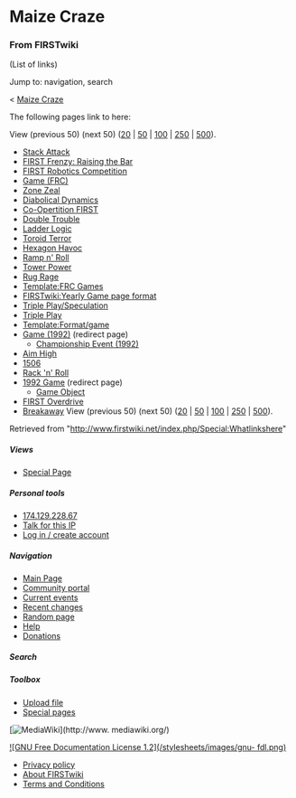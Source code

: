 # Maize Craze

### From FIRSTwiki

(List of links)

Jump to: navigation, search

&lt; [Maize Craze](/index.php?title=Maize_Craze&redirect=no "Maize Craze" )  

The following pages link to here:

View (previous 50) (next 50)
([20](/index.php?title=Special:Whatlinkshere/Maize_Craze&limit=20&from=0
"Special:Whatlinkshere/Maize Craze" ) |
[50](/index.php?title=Special:Whatlinkshere/Maize_Craze&limit=50&from=0
"Special:Whatlinkshere/Maize Craze" ) |
[100](/index.php?title=Special:Whatlinkshere/Maize_Craze&limit=100&from=0
"Special:Whatlinkshere/Maize Craze" ) |
[250](/index.php?title=Special:Whatlinkshere/Maize_Craze&limit=250&from=0
"Special:Whatlinkshere/Maize Craze" ) |
[500](/index.php?title=Special:Whatlinkshere/Maize_Craze&limit=500&from=0
"Special:Whatlinkshere/Maize Craze" )).

  * [Stack Attack](/index.php/Stack_Attack "Stack Attack" )
  * [FIRST Frenzy: Raising the Bar](/index.php/FIRST_Frenzy:_Raising_the_Bar "FIRST Frenzy: Raising the Bar" )
  * [FIRST Robotics Competition](/index.php/FIRST_Robotics_Competition "FIRST Robotics Competition" )
  * [Game (FRC)](/index.php/Game_%28FRC%29 "Game \(FRC\)" )
  * [Zone Zeal](/index.php/Zone_Zeal "Zone Zeal" )
  * [Diabolical Dynamics](/index.php/Diabolical_Dynamics "Diabolical Dynamics" )
  * [Co-Opertition FIRST](/index.php/Co-Opertition_FIRST "Co-Opertition FIRST" )
  * [Double Trouble](/index.php/Double_Trouble "Double Trouble" )
  * [Ladder Logic](/index.php/Ladder_Logic "Ladder Logic" )
  * [Toroid Terror](/index.php/Toroid_Terror "Toroid Terror" )
  * [Hexagon Havoc](/index.php/Hexagon_Havoc "Hexagon Havoc" )
  * [Ramp n' Roll](/index.php/Ramp_n%27_Roll "Ramp n' Roll" )
  * [Tower Power](/index.php/Tower_Power "Tower Power" )
  * [Rug Rage](/index.php/Rug_Rage "Rug Rage" )
  * [Template:FRC Games](/index.php/Template:FRC_Games "Template:FRC Games" )
  * [FIRSTwiki:Yearly Game page format](/index.php/FIRSTwiki:Yearly_Game_page_format "FIRSTwiki:Yearly Game page format" )
  * [Triple Play/Speculation](/index.php/Triple_Play/Speculation "Triple Play/Speculation" )
  * [Triple Play](/index.php/Triple_Play "Triple Play" )
  * [Template:Format/game](/index.php/Template:Format/game "Template:Format/game" )
  * [Game (1992)](/index.php?title=Game_%281992%29&redirect=no "Game \(1992\)" ) (redirect page) 
    * [Championship Event (1992)](/index.php/Championship_Event_%281992%29 "Championship Event \(1992\)" )
  * [Aim High](/index.php/Aim_High "Aim High" )
  * [1506](/index.php/1506 "1506" )
  * [Rack 'n' Roll](/index.php/Rack_%27n%27_Roll "Rack 'n' Roll" )
  * [1992 Game](/index.php?title=1992_Game&redirect=no "1992 Game" ) (redirect page) 
    * [Game Object](/index.php/Game_Object "Game Object" )
  * [FIRST Overdrive](/index.php/FIRST_Overdrive "FIRST Overdrive" )
  * [Breakaway](/index.php/Breakaway "Breakaway" )
View (previous 50) (next 50)
([20](/index.php?title=Special:Whatlinkshere/Maize_Craze&limit=20&from=0
"Special:Whatlinkshere/Maize Craze" ) |
[50](/index.php?title=Special:Whatlinkshere/Maize_Craze&limit=50&from=0
"Special:Whatlinkshere/Maize Craze" ) |
[100](/index.php?title=Special:Whatlinkshere/Maize_Craze&limit=100&from=0
"Special:Whatlinkshere/Maize Craze" ) |
[250](/index.php?title=Special:Whatlinkshere/Maize_Craze&limit=250&from=0
"Special:Whatlinkshere/Maize Craze" ) |
[500](/index.php?title=Special:Whatlinkshere/Maize_Craze&limit=500&from=0
"Special:Whatlinkshere/Maize Craze" )).

Retrieved from "<http://www.firstwiki.net/index.php/Special:Whatlinkshere>"

##### Views

  * [Special Page](/index.php/Special:Whatlinkshere/Maize_Craze)

##### Personal tools

  * [174.129.228.67](/index.php/User:174.129.228.67)
  * [Talk for this IP](/index.php/User_talk:174.129.228.67)
  * [Log in / create account](/index.php?title=Special:Userlogin&returnto=Special:Whatlinkshere)

[](/index.php/Main_Page "Main Page" )

##### Navigation

  * [Main Page](/index.php/Main_Page)
  * [Community portal](/index.php/FIRSTwiki:Community_portal)
  * [Current events](/index.php/Current_events)
  * [Recent changes](/index.php/Special:Recentchanges)
  * [Random page](/index.php/Special:Random)
  * [Help](/index.php/FIRSTwiki:Help)
  * [Donations](/index.php/FIRSTwiki:Site_support)

##### Search



##### Toolbox

  * [Upload file](/index.php/Special:Upload)
  * [Special pages](/index.php/Special:Specialpages)

[![MediaWiki](/skins/common/images/poweredby_mediawiki_88x31.png)](http://www.
mediawiki.org/)

[![GNU Free Documentation License 1.2](/stylesheets/images/gnu-
fdl.png)](http://www.gnu.org/copyleft/fdl.html)

  * [Privacy policy](/index.php/FIRSTwiki:Privacy_policy "FIRSTwiki:Privacy policy" )
  * [About FIRSTwiki](/index.php/FIRSTwiki:About "FIRSTwiki:About" )
  * [Terms and Conditions](/index.php/FIRSTwiki:Terms_and_conditions "FIRSTwiki:Terms and conditions" )

